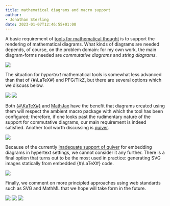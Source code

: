 ```yaml
---
title: mathematical diagrams and macro support
author:
- Jonathan Sterling
date: 2023-01-07T12:46:55+01:00
---
```


A basic requirement of [tools for mathematical thought](tfmt-0002) is to support the rendering of mathematical diagrams. What kinds of diagrams are needed depends, of course, on the problem domain: for my own work, the main diagram-forms needed are *commutative diagrams* and *string diagrams*.

![](tfmt-000P)

The situation for *hypertext* mathematical tools is somewhat less advanced than that of {#\LaTeX#} and PFG/TikZ, but there are several options which we discuss below.

![](tfmt-000J)
![](tfmt-000K)

Both [{#\KaTeX#}](tfmt-000J) and [MathJax](tfmt-000K) have the benefit that diagrams created using them will respect the ambient macro package with which the tool has been configured; therefore, if one looks past the rudimentary nature of the support for commutative diagrams, our main requirement is indeed satisfied. Another tool worth discussing is [quiver](tfmt-000I).

![](tfmt-000I)

Because of the currently [inadequate support of quiver](tfmt-000I) for embedding diagrams in hypertext settings, we cannot consider it any further. There is a final option that turns out to be the most used in practice: generating SVG images statically from embedded {#\LaTeX#} code.

![](tfmt-000L)


Finally, we comment on more principled approaches using web standards such as SVG and MathML that we hope will take form in the future.

![](tfmt-000N)
![](tfmt-000O)
![](tfmt-000M)
